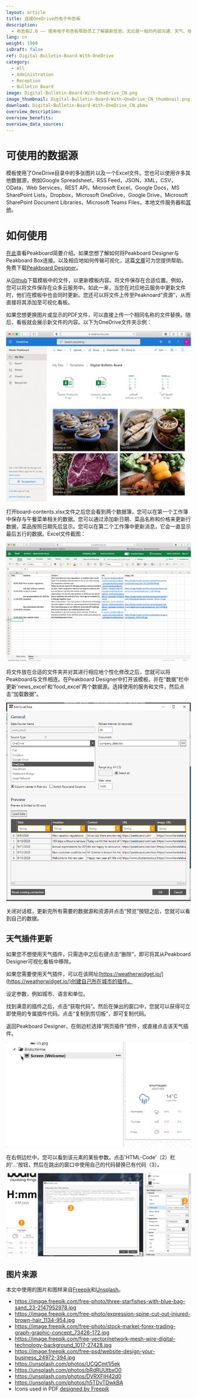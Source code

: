 ```yaml
---
layout: article
title: 连接OneDrive的电子布告板
description: 
  - 布告板2.0 —— 使用电子布告板帮助员工了解最新信息。无论是一般的内部沟通、天气、咖啡馆菜单、排班表、通知、备注或房间分配计划，您都可以非常灵活地选择媒体格式、文件和消息。所有的新闻、图片和PDF文件都可以通过一个OneDrive文件进行管理。电子信息板从此变得简单。
lang: cn
weight: 1900
isDraft: false
ref: Digital-Bulletin-Board-With-OneDrive
category:
  - All
  - Administration
  - Reception
  - Bulletin Board
image: Digital-Bulletin-Board-With-OneDrive_CN.png
image_thumbnail: Digital-Bulletin-Board-With-OneDrive_CN_thumbnail.png
download: Digital-Bulletin-Board-With-OneDrive_CN.pbmx
overview_description:
overview_benefits:
overview_data_sources:
---
```


# 可使用的数据源

模板使用了OneDrive目录中的多张图片以及一个Excel文件。您也可以使用许多其他数据源，例如Google Spreadsheet，RSS Feed，JSON，XML，CSV，OData，Web Services，REST API，Microsoft Excel，Google Docs，MS SharePoint Lists，Dropbox，Microsoft OneDrive，Google Drive，Microsoft SharePoint Document Libraries，Microsoft Teams Files，本地文件服务器和[其他](https://peakboard.com/en/data-connections/)。

# 如何使用

[在此](https://peakboard.rocks/get-started)查看Peakboard简要介绍。如果您想了解如何将Peakboard Designer与Peakboard Box连接。以及相应地如何传输可视化，这篇[文章](https://peakboard.rocks/connect)可为您提供帮助。免费下载[Peakboard Designer](https://peakboard.com/en/peakboard-designer/?utm_campaign=templates&utm_medium=description_link&utm_source=templates_overview)。

从[Github](https://github.com/Peakboard/peakboard-templates.github.io/tree/master/_templates/Digital-Bulletin-Board-With-OneDrive/data-files)下载模板中的文件，以更新模板内容。将文件保存在合适位置。例如，您可以将文件保存在众多云服务中。如此一来，当您在对应地云服务中更新文件时，他们在模板中也会同时更新。您还可以将文件上传至Peaknoard“资源”，从而直接将其添加至可视化看板。

如果您想更换图片或显示的PDF文件，可以直接上传一个相同名称的文件替换。随后，看板就会展示新文件的内容。以下为OneDrive文件夹示例：

![image_live](img/OneDrive-Data-Overview.png)

打开board-contents.xlsx文件之后您会看到两个数据簿，您可以在第一个工作簿中保存与午餐菜单相关的数据。您可以通过添加新日期、菜品名称和价格来更新行数据，菜品按照日期先后显示。您可以在第二个工作簿中更新消息，它会一直显示最后五行的数据。Excel文件截图：

![image_live](img/Excel-Data-Structure.png)

将文件放在合适的文件夹并对其进行相应地个性化修改之后，您就可以将Peakboard与文件相连。在Peakboard Designer中打开该模板，并在“数据”栏中更新'news_excel'和'food_excel'两个数据源。选择使用的服务和文件，然后点击“加载数据”。

![image_live](img/Excel-Data-Source-Selection.png)

关闭对话框，更新完所有需要的数据源和资源并点击“预览”按钮之后，您就可以看到自己的数据。

## 天气插件更新
如果您不想使用天气插件，只需选中之后右键点击“删除”，即可将其从Peakboard Designer可视化看板中移除。

如果您需要使用天气插件，可以在该网址[https://weatherwidget.io/](https://weatherwidget.io/)创建自己所在城市的插件。

设定参数，例如城市、语言和单位。

找到满意的插件之后，点击“获取代码”。然后在弹出的窗口中，您就可以获得可立即使用的专属插件代码。点击“复制到剪切板”，即可复制代码。

返回Peakboard Designer，在侧边栏选择“网页插件”控件，或直接点击该天气插件。

![image_live](img/select_weather_widget.gif)

在右侧边栏中，您可以看到该元素的某些参数。点击'HTML-Code'（2）栏的'...'按钮，然后在跳出的窗口中使用自己的代码替换已有代码（3）。

![image_live](img/web_widget_code.png)

## 图片来源

本文中使用的图片和图样来自[Freepik](http://freepik.com/)和[Unsplash](https://unsplash.com/)。

- https://image.freepik.com/free-photo/three-starfishes-with-blue-bag-sand_23-2147952978.jpg
- https://image.freepik.com/free-photo/expression-spine-cut-out-injured-brown-hair_1134-954.jpg
- https://image.freepik.com/free-photo/stock-market-forex-trading-graph-graphic-concept_73426-172.jpg
- https://image.freepik.com/free-vector/network-mesh-wire-digital-technology-background_1017-27428.jpg
- https://image.freepik.com/free-psd/website-design-your-business_24972-394.jpg
- https://unsplash.com/photos/UCQCmt1i5ek
- https://unsplash.com/photos/bRdRUUtbxO0
- https://unsplash.com/photos/DVRXFIH42d0
- https://unsplash.com/photos/h5TDvTDwkBA
- Icons used in PDF [designed by Freepik](http://freepik.com/)
